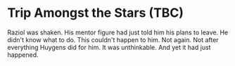 Trip Amongst the Stars (TBC)
============================

Raziol was shaken. His mentor figure had just told him his plans to leave. He
didn't know what to do. This couldn't happen to him. Not again. Not after
everything Huygens did for him. It was unthinkable. And yet it had just
happened.
